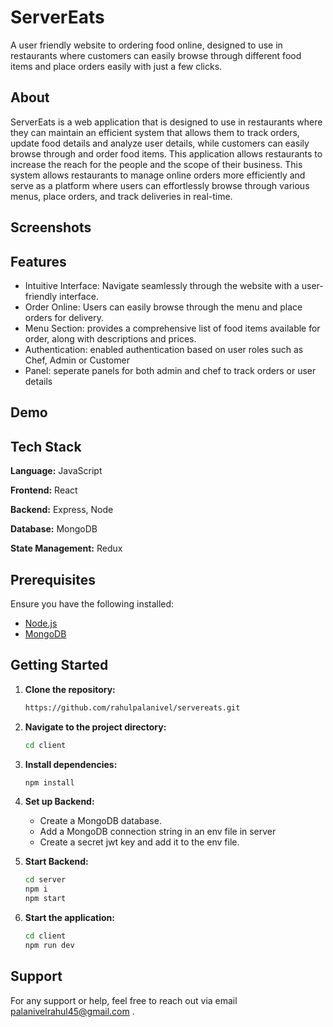 # ServerEats
A user friendly website to ordering food online, designed to use in restaurants where customers can easily browse through different food items and place orders easily with just a few clicks.

## About

ServerEats is a web application that is designed to use in restaurants where they can maintain an efficient system that allows them to track orders, update food details and analyze user details, while customers can easily browse through and order food items. This application allows restaurants to increase the reach for the people and the scope of their business. This system allows restaurants to manage online orders more efficiently and serve as a platform where users can effortlessly browse through various menus, place orders, and track deliveries in real-time.

## Screenshots


## Features

- Intuitive Interface: Navigate seamlessly through the website with a user-friendly interface.
- Order Online: Users can easily browse through the menu and place orders for delivery.
- Menu Section: provides a comprehensive list of food items available for order, along with descriptions and prices.
- Authentication: enabled authentication based on user roles such as Chef, Admin or Customer
- Panel: seperate panels for both admin and chef to track orders or user details

## Demo



## Tech Stack

**Language:** JavaScript

**Frontend:** React

**Backend:** Express, Node

**Database:** MongoDB

**State Management:** Redux

## Prerequisites

Ensure you have the following installed:

- [Node.js](https://nodejs.org/)
- [MongoDB](https://www.mongodb.com/try/download/community)

## Getting Started

1. **Clone the repository:**

   ```bash
   https://github.com/rahulpalanivel/servereats.git
   ```
2. **Navigate to the project directory:**

   ```bash
   cd client
   ```
3. **Install dependencies:**

   ```bash
   npm install
   ```
   
4. **Set up Backend:**
   - Create a MongoDB database.
   - Add a MongoDB connection string in an env file in server
   - Create a secret jwt key and add it to the env file.

5. **Start Backend:**

   ```bash
   cd server
   npm i
   npm start
   ```

5. **Start the application:**

   ```bash
   cd client
   npm run dev
   ```

## Support

For any support or help, feel free to reach out via email palanivelrahul45@gmail.com .
